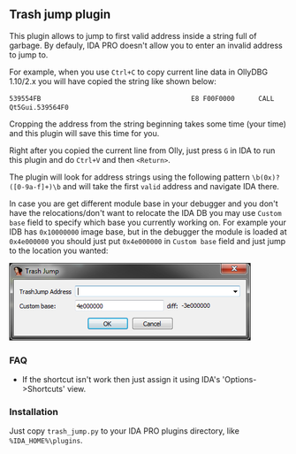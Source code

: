 ##  Trash jump plugin

This plugin allows to jump to first valid address inside a string full of garbage. By defauly, IDA PRO doesn't allow you to enter an invalid address to jump to.

For example, when you use `Ctrl+C` to copy current line data in OllyDBG 1.10/2.x you will have copied the string like shown below:

```
539554FB                                      E8 F00F0000      CALL Qt5Gui.539564F0
```

Cropping the address from the string beginning takes some time (your time) and this plugin will save this time for you.

Right after you copied the current line from Olly, just press ```G``` in IDA to run this plugin and do `Ctrl+V` and then `<Return>`.

The plugin will look for address strings using the following pattern `\b(0x)?([0-9a-f]+)\b` and will take the first `valid` address and navigate IDA there.

In case you are get different module base in your debugger and you don't have the relocations/don't want to relocate the IDA DB you may use `Custom base` field to specify which base you currently working on. For example your IDB has `0x10000000` image base, but in the debugger the module is loaded at `0x4e000000` you should just put `0x4e000000` in `Custom base` field and just jump to the location you wanted:

![](gui.png)


### FAQ

* If the shortcut isn't work then just assign it using IDA's 'Options->Shortcuts' view.


### Installation

Just copy `trash_jump.py` to your IDA PRO plugins directory, like ```%IDA_HOME%\plugins```.
